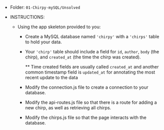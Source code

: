 * Folder: `01-Chirpy-mySQL/Unsolved`

* INSTRUCTIONS:

  * Using the app skeleton provided to you:
    * Create a MySQL database named `'chirpy'` with a `'chirps'` table to hold your data.
    * Your `'chirp'` table should include a field for `id`, `author`, `body` (the chirp), and `created_at` (the time the chirp was created).
    
        ** Time created fields are usually called `created_at` and another common 
        timestamp field is `updated_at` for annotating the most recent update to the
        data
    * Modify the connection.js file to create a connection to your database.
    * Modify the api-routes.js file so that there is a route for adding a new chirp, as well as retrieving all chirps.
    * Modify the chirps.js file so that the page interacts with the database.
